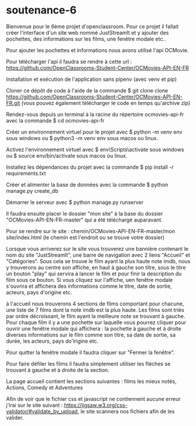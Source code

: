 # soutenance-6

Bienvenue pour le 6ème projet d'openclassroom. Pour ce projet il fallait créer l'interface d'un site web nommé JustStreamIt et y ajouter des pochettes, des informations sur les films, une fenêtre modale etc..

Pour ajouter les pochettes et informations nous avons utilisé l'api OCMovie.

Pour télécharger l'api il faudra se rendre à cette url : https://github.com/OpenClassrooms-Student-Center/OCMovies-API-EN-FR

Installation et exécution de l'application sans pipenv (avec venv et pip)

Cloner ce dépôt de code à l'aide de la commande $ git clone clone https://github.com/OpenClassrooms-Student-Center/OCMovies-API-EN-FR.git (vous pouvez également télécharger le code en temps qu'archive zip)

Rendez-vous depuis un terminal à la racine du répertoire ocmovies-api-fr avec la commande $ cd ocmovies-api-fr

Créer un environnement virtuel pour le projet avec $ python -m venv env sous windows ou $ python3 -m venv env sous macos ou linux.

Activez l'environnement virtuel avec $ env\Scripts\activate sous windows ou $ source env/bin/activate sous macos ou linux.

Installez les dépendances du projet avec la commande $ pip install -r requirements.txt

Créer et alimenter la base de données avec la commande $ python manage.py create_db

Démarrer le serveur avec $ python manage.py runserver

Il faudra ensuite placer le dossier "mon site" à la base du dossier "OCMovies-API-EN-FR-master" qui a été téléchargé auparavant.

Pour se rendre sur le site : chemin/OCMovies-API-EN-FR-master/mon site/index.html
(le chemin est l'endroit ou se trouve votre dossier) 

Lorsque vous arriverez sur le site vous trouverez une bannière contenant le nom du site "JustStreamIt", une barre de navigation avec 2 liens "Accueil" et "Catégories". Sous cela se trouve le film ayant la plus haute note imdb, nous y trouverons au centre son affiche, en haut à gauche son titre, sous le titre un bouton "play" qui servira à lancer le film et pour finir la description du film sous ce bouton. Si vous cliquez sur l'affiche, uen fenêtre modale s'ouvrira et affichera des informations comme le titre, date de sortie, acteurs, pays d'origine etc.

à l'accueil nous trouverons 4 sections de films comportant pour chacune, une liste de 7 films dont la note imdb est la plus haute. Les films sont triès par ordre décroissant, le film ayant la meilleure note se trouvant à gauche.
Pour chaque film il y a une pochette sur laquelle vous pourrez cliquer pour ouvrir une fenêtre modale qui affichera : la pochette à gauche et à droite diverses informations sur le film comme son titre, sa date de sortie, sa durée, les acteurs, pays do'irigine etc.

Pour quitter la fenêtre modale il faudra cliquer sur "Fermer la fenêtre".

Pour faire défiler les films il faudra simplement utiliser les fléches se trouvant à gauche et à droite de la section. 

La page accueil contient les sections suivantes : films les mieux notès, Actions, Comedy et Adventures


Afin de voir que le fichier css et javascript ne contiennent aucune erreur j'irai sur le site suivant : https://jigsaw.w3.org/css-validator/#validate_by_upload, le site scannera nos fichiers afin de les valider.
